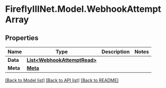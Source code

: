 # FireflyIIINet.Model.WebhookAttemptArray

## Properties

Name | Type | Description | Notes
------------ | ------------- | ------------- | -------------
**Data** | [**List&lt;WebhookAttemptRead&gt;**](WebhookAttemptRead.md) |  | 
**Meta** | [**Meta**](Meta.md) |  | 

[[Back to Model list]](../README.md#documentation-for-models) [[Back to API list]](../README.md#documentation-for-api-endpoints) [[Back to README]](../README.md)

